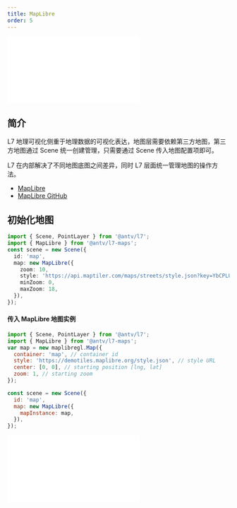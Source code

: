 ```yaml
---
title: MapLibre
order: 5
---
```


<embed src="@/docs/api/common/style.md"></embed>

## 简介

L7 地理可视化侧重于地理数据的可视化表达，地图层需要依赖第三方地图，第三方地图通过 Scene 统一创建管理，只需要通过 Scene 传入地图配置项即可。

L7 在内部解决了不同地图底图之间差异，同时 L7 层面统一管理地图的操作方法。

- [MapLibre](https://maplibre.org/)
- [ MapLibre GitHub](https://github.com/maplibre/maplibre-gl-js)

## 初始化地图

```ts
import { Scene, PointLayer } from '@antv/l7';
import { MapLibre } from '@antv/l7-maps';
const scene = new Scene({
  id: 'map',
  map: new MapLibre({
    zoom: 10,
    style: 'https://api.maptiler.com/maps/streets/style.json?key=YbCPLULzWdf1NplssEIc', // style URL
    minZoom: 0,
    maxZoom: 18,
  }),
});
```

#### 传入 MapLibre 地图实例

```javascript
import { Scene, PointLayer } from '@antv/l7';
import { MapLibre } from '@antv/l7-maps';
var map = new maplibregl.Map({
  container: 'map', // container id
  style: 'https://demotiles.maplibre.org/style.json', // style URL
  center: [0, 0], // starting position [lng, lat]
  zoom: 1, // starting zoom
});

const scene = new Scene({
  id: 'map',
  map: new MapLibre({
    mapInstance: map,
  }),
});
```

<embed src="@/docs/api/common/map.zh.md"></embed>
